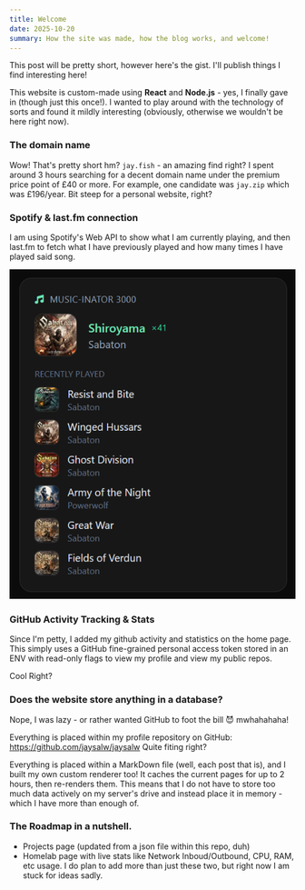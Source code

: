 ```yaml
---
title: Welcome
date: 2025-10-20
summary: How the site was made, how the blog works, and welcome!
---
```


This post will be pretty short, however here's the gist. I'll publish things I find interesting here!

This website is custom-made using **React** and **Node.js** - yes, I finally gave in (though just this once!). I wanted to play around with the technology of sorts and found it mildly interesting (obviously, otherwise we wouldn't be here right now).

### The domain name
Wow! That's pretty short hm? `jay.fish` - an amazing find right? I spent around 3 hours searching for a decent domain name under the premium price point of £40 or more. For example, one candidate was `jay.zip` which was £196/year. Bit steep for a personal website, right?

### Spotify & last.fm connection
I am using Spotify's Web API to show what I am currently playing, and then last.fm to fetch what I have previously played and how many times I have played said song.

![Music Player](https://raw.githubusercontent.com/jaysalw/jaysalw/refs/heads/main/blog-assets/2025/music-status.png)

### GitHub Activity Tracking & Stats
Since I'm petty, I added my github activity and statistics on the home page. This simply uses a GitHub fine-grained personal access token stored in an ENV with read-only flags to view my profile and view my public repos.

Cool Right?

### Does the website store anything in a database?
Nope, I was lazy - or rather wanted GitHub to foot the bill 😈 mwhahahaha!

Everything is placed within my profile repository on GitHub: https://github.com/jaysalw/jaysalw
Quite fiting right?

Everything is placed within a MarkDown file (well, each post that is), and I built my own custom renderer too! It caches the current pages for up to 2 hours, then re-renders them. This means that I do not have to store too much data actively on my server's drive and instead place it in memory - which I have more than enough of.

### The Roadmap in a nutshell.
- Projects page (updated from a json file within this repo, duh)
- Homelab page with live stats like Network Inboud/Outbound, CPU, RAM, etc usage.
I do plan to add more than just these two, but right now I am stuck for ideas sadly.
